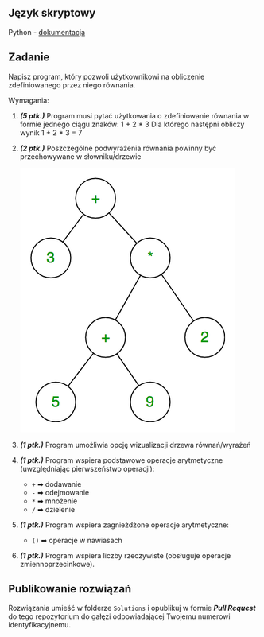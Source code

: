 ## Język skryptowy
Python - [dokumentacja](https://docs.python.org/3/tutorial/index.html)

## Zadanie
Napisz program, który pozwoli użytkownikowi na obliczenie zdefiniowanego przez niego równania.

Wymagania:
1. ***(5 ptk.)*** Program musi pytać użytkowania o zdefiniowanie równania w formie jednego ciągu znaków:
1 + 2 * 3
Dla którego następni obliczy wynik
1 + 2 * 3 = 7
2. ***(2 ptk.)*** Poszczególne podwyrażenia równania powinny być przechowywane w słowniku/drzewie
   
   ![Expression tree](./docs/expression-tree.png)

3. ***(1 ptk.)*** Program umożliwia opcję wizualizacji drzewa równań/wyrażeń
4. ***(1 ptk.)*** Program wspiera podstawowe operacje arytmetyczne (uwzględniając pierwszeństwo operacji): 
   - `+` ➡ dodawanie
   - `-` ➡ odejmowanie
   - `*` ➡ mnożenie
   - `/` ➡ dzielenie
5. ***(1 ptk.)*** Program wspiera zagnieżdżone operacje arytmetyczne:
   - `()` ➡ operacje w nawiasach
6. ***(1 ptk.)*** Program wspiera liczby rzeczywiste (obsługuje operacje zmiennoprzecinkowe).


## Publikowanie rozwiązań
Rozwiązania umieść w folderze `Solutions` i opublikuj w formie ***Pull Request*** do tego repozytorium do gałęzi odpowiadającej Twojemu numerowi identyfikacyjnemu.